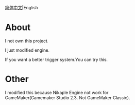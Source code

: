 [简体中文](https://github.com/JustInk-Soul/I-Wanna-Be-The-Engine-Gamemaker-YoyoyoG-Edition/blob/main/readme_cn.md)|English

# About
I not own this project.

I just modified engine.

If you want a better trigger system.You can try this.

# Other
I modified this because Nikaple Engine not work for GameMaker(Gamemaker Studio 2.3. Not GameMaker Classic).
